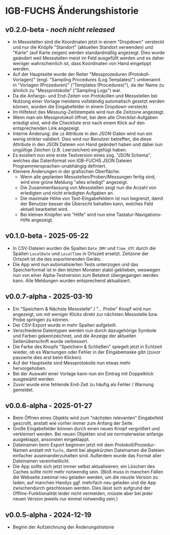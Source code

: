 IGB-FUCHS Änderungshistorie
===========================

v0.2.0-beta - *noch nicht released*
------------------------

- In Messstellen sind die Koordinaten jetzt in einem "Dropdown" versteckt und nur
  die Knöpfe "Standort" (aktuellen Standort verwenden) und "Karte" (auf Karte zeigen)
  werden standardmäßig angezeigt. Dies wurde geändert weil Messstellen meist im
  Feld ausgefüllt werden und es daher weniger wahrscheinlich ist, dass Koordinaten
  von Hand eingetippt werden.
- Auf der Hauptseite wurde der Reiter "Messprozeduren (Protokoll-Vorlagen)" (engl. "Sampling
  Procedures (Log Templates)") umbenannt in "Vorlagen (Prozeduren)" ("Templates (Procedures)"),
  da der Name zu ähnlich zu "Messprotokolle" ("Sampling Logs") war.
- Da die Anfangs- und End-Zeiten von Protokollen und Messstellen bei Nutzung einer
  Vorlage meistens vollständig automatisch gesetzt werden können, wurden die Eingabefelder
  in einem Dropdown versteckt.
- Im Hilfetext des Messung-Zeitstempels wird nun die Zeitzone angezeigt.
- Wenn man ein Messprotokoll öffnet, bei dem alle Checklist-Aufgaben erledigt sind,
  wird die Checkliste erst nach einem Klick auf den entsprechenden Link angezeigt.
- Interne Änderung: die `id` Attribute in den JSON-Daten wird nun ein wenig strikter validiert.
  Dies wird nur Benutzer betreffen, die diese Attribute in den JSON Dateien von Hand geändert
  haben und dabei nun ungültige Zeichen (z.B. Leerzeichen) eingefügt haben.
- Es existiert nun eine erste Testversion eines sog. "JSON Schema", welches das Datenformat
  von IGB-FUCHS JSON Dateien Programmiersprachen-unabhängig definiert.
- Kleinere Änderungen in der grafischen Oberfläche:
  - Wenn alle geplanten Messstellen/Proben/Messungen fertig sind, wird eine grüne Meldung
    "alles erledigt" angezeigt.
  - Die Zusammenfassung von Messstellen zeigt nun die Anzahl von erledigten und nicht
    erledigten Aufgaben an.
  - Die maximale Höhe von Text-Eingabefeldern ist nun begrenzt, damit der Benutzer besser
    die Übersicht behalten kann, welches Feld aktuell bearbeitet wird.
  - Bei kleinen Knöpfen wie "Hilfe" wird nun eine Tastatur-Navigations-Hilfe angezeigt.

v0.1.0-beta - 2025-05-22
------------------------

- In CSV-Dateien wurden die Spalten `Date_DMY` und `Time_UTC` durch die Spalten
  `LocalDate` und `LocalTime` in Ortszeit ersetzt. Zeitzone der Ortszeit ist die
  des exportierenden Geräts.
- Die App wird nun automatisierten Tests unterzogen und das Speicherformat ist in den
  letzten Monaten stabil geblieben, weswegen nun von einer Alpha-Testversion
  zum Betatest übergegangen werden kann. Alle Meldungen wurden entsprechend aktualisiert.

v0.0.7-alpha - 2025-03-10
-------------------------

- Ein "Speichern & Nächste Messstelle" / "... Probe" Knopf wird nun angezeigt,
  um mit weniger Klicks direkt zur nächsten Messstelle bzw. Probe springen zu können.
- Der CSV-Export wurde in mehr Spalten aufgeteilt.
- Verschiedene Datentypen werden nun durch dazugehörige Symbole und Farben gekennzeichnet,
  und die Anzeige der aktuellen Seitenüberschrift wurde verbessert.
- Die Farbe des Knopfs "Speichern & Schließen" spiegelt jetzt in Echtzeit wieder, ob es
  Warnungen oder Fehler in der Eingabemaske gibt (zuvor passierte dies erst beim Klicken).
- Auf der Hauptseite sind Messprotokolle nun etwas mehr hervorgehoben.
- Bei der Auswahl einer Vorlage kann nun ein Eintrag mit Doppelklick ausgewählt werden.
- Zuvor wurde eine fehlende End-Zeit zu häufig als Fehler / Warnung gemeldet.

v0.0.6-alpha - 2025-01-27
-------------------------

- Beim Öffnen eines Objekts wird zum "nächsten relevanten" Eingabefeld gescrollt,
  anstatt wie vorher immer zum Anfang der Seite.
- Große Eingabefelder können durch einen neuen Knopf vergrößert und verkleinert werden.
  Bei neuen Objekten sind sie normalerweise anfangs ausgeklappt, ansonsten eingeklappt.
- Dateinamen beim Export beginnen jetzt mit dem Protokoll/Prozedur-Namen anstatt mit `fuchs`,
  damit bei abgekürzten Dateinamen die Dateien einfacher auseinanderzuhalten sind.
  Außerdem wurde das Format aller Dateinamen vereinheitlicht.
- Die App sollte sich jetzt immer selbst aktualisieren; ein Löschen des Caches
  sollte nicht mehr notwendig sein. (Bloß muss in manchen Fällen die Webseite
  zweimal neu geladen werden, um die neuste Version zu laden; auf manchen Handys
  ggf. mehrfach neu geladen und die App zwischendurch geschlossen werden.
  Dies lässt sich aufgrund der Offline-Funktionalität leider nicht vermeiden,
  müsste aber bei jeder neuen Version jeweils nur einmal notwendig sein.)

v0.0.5-alpha - 2024-12-19
-------------------------

- Beginn der Aufzeichnung der Änderungshistorie
